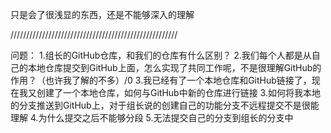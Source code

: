 只是会了很浅显的东西，还是不能够深入的理解

/////////////////////////////////////////////////////

问题：
	1.组长的GitHub仓库，和我们的仓库有什么区别？
	2.我们每个人都是从自己的本地仓库提交到GitHub上面，怎么实现了共同工作呢，不是很理解GitHub的作用？（也许我了解的不多）/0
	3.我已经有了一个本地仓库和GitHub链接了，现在我又创建了一个本地仓库，如何与GitHub中新的仓库进行链接
	3.如何将我本地的分支推送到GitHub上，对于组长说的创建自己的功能分支不远程提交不是很能理解
	4.为什么提交之后不能够分段
	5.无法提交自己的分支到组长的分支中